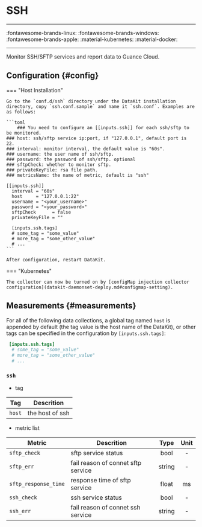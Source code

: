 
# SSH
---

:fontawesome-brands-linux: :fontawesome-brands-windows: :fontawesome-brands-apple: :material-kubernetes: :material-docker:

---

Monitor SSH/SFTP services and report data to Guance Cloud.

## Configuration {#config}

=== "Host Installation"

    Go to the `conf.d/ssh` directory under the DataKit installation directory, copy `ssh.conf.sample` and name it `ssh.conf`. Examples are as follows:
    
    ```toml
        ### You need to configure an [[inputs.ssh]] for each ssh/sftp to be monitored.
    ### host: ssh/sftp service ip:port, if "127.0.0.1", default port is 22.
    ### interval: monitor interval, the default value is "60s".
    ### username: the user name of ssh/sftp.
    ### password: the password of ssh/sftp. optional
    ### sftpCheck: whether to monitor sftp.
    ### privateKeyFile: rsa file path.
    ### metricsName: the name of metric, default is "ssh"
    
    [[inputs.ssh]]
      interval = "60s"
      host     = "127.0.0.1:22"
      username = "<your_username>"
      password = "<your_password>"
      sftpCheck      = false
      privateKeyFile = ""
    
      [inputs.ssh.tags]
      # some_tag = "some_value"
      # more_tag = "some_other_value"
      # ...
    ```
    
    After configuration, restart DataKit.

=== "Kubernetes"

    The collector can now be turned on by [configMap injection collector configuration](datakit-daemonset-deploy.md#configmap-setting).

## Measurements {#measurements}

For all of the following data collections, a global tag named `host` is appended by default (the tag value is the host name of the DataKit), or other tags can be specified in the configuration by `[inputs.ssh.tags]`:

``` toml
 [inputs.ssh.tags]
  # some_tag = "some_value"
  # more_tag = "some_other_value"
  # ...
```



### `ssh`

- tag


| Tag | Descrition |
|  ----  | --------|
|`host`|the host of ssh|

- metric list


| Metric | Descrition | Type | Unit |
| ---- |---- | :---:    | :----: |
|`sftp_check`|sftp service status|bool|-|
|`sftp_err`|fail reason of connet sftp service|string|-|
|`sftp_response_time`|response time of sftp service|float|ms|
|`ssh_check`|ssh service status|bool|-|
|`ssh_err`|fail reason of connet ssh service|string|-|


